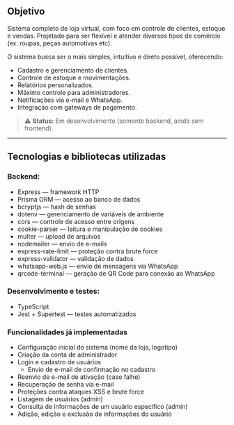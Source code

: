 ## Objetivo

Sistema completo de loja virtual, com foco em controle de clientes, estoque e vendas.
Projetado para ser flexível e atender diversos tipos de comércio (ex: roupas, peças automotivas etc).

O sistema busca ser o mais simples, intuitivo e direto possível, oferecendo:
- Cadastro e gerenciamento de clientes.
- Controle de estoque e movimentações.
- Relatórios personalizados.
- Máximo controle para administradores.
- Notificações via e-mail e WhatsApp.
- Integração com gateways de pagamento.

> ⚠️ **Status:** Em desenvolvimento (somente backend, ainda sem frontend).

<hr>

## Tecnologias e bibliotecas utilizadas
### Backend:
- Express — framework HTTP
- Prisma ORM — acesso ao banco de dados
- bcryptjs — hash de senhas
- dotenv — gerenciamento de variáveis de ambiente
- cors — controle de acesso entre origens
- cookie-parser — leitura e manipulação de cookies
- multer — upload de arquivos
- nodemailer — envio de e-mails
- express-rate-limit — proteção contra brute force
- express-validator — validação de dados
- whatsapp-web.js — envio de mensagens via WhatsApp
- qrcode-terminal — geração de QR Code para conexão ao WhatsApp

### Desenvolvimento e testes:
- TypeScript
- Jest + Supertest — testes automatizados

### Funcionalidades já implementadas
- Configuração inicial do sistema (nome da loja, logotipo)
- Criação da conta de administrador
- Login e cadastro de usuários
    - Envio de e-mail de confirmação no cadastro
- Reenvio de e-mail de ativação (caso falhe)
- Recuperação de senha via e-mail
- Proteções contra ataques XSS e brute force
- Listagem de usuários (admin)
- Consulta de informações de um usuário específico (admin)
- Adição, edição e exclusão de informações do usuário